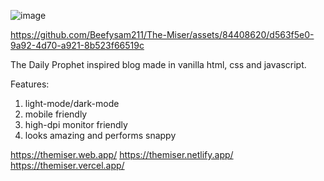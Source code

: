 ![image](https://github.com/Beefysam211/The-Miser/assets/84408620/c0e6f5b8-1600-4203-840a-f0bab105d70c)


https://github.com/Beefysam211/The-Miser/assets/84408620/d563f5e0-9a92-4d70-a921-8b523f66519c


The Daily Prophet inspired blog made in vanilla html, css and javascript.

Features:
1. light-mode/dark-mode
2. mobile friendly
3. high-dpi monitor friendly
4. looks amazing and performs snappy

https://themiser.web.app/
https://themiser.netlify.app/
https://themiser.vercel.app/
